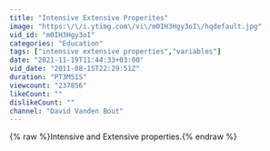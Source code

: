 ```yaml
---
title: "Intensive Extensive Properites"
image: "https:\/\/i.ytimg.com\/vi\/m0IH3Hgy3oI\/hqdefault.jpg"
vid_id: "m0IH3Hgy3oI"
categories: "Education"
tags: ["intensive extensive properties","variables"]
date: "2021-11-19T11:44:33+03:00"
vid_date: "2011-08-15T22:29:51Z"
duration: "PT3M51S"
viewcount: "237856"
likeCount: ""
dislikeCount: ""
channel: "David Vanden Bout"
---
```

{% raw %}Intensive and Extensive properties.{% endraw %}
